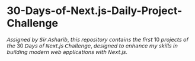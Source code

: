 # 30-Days-of-Next.js-Daily-Project-Challenge
𝘈𝘴𝘴𝘪𝘨𝘯𝘦𝘥 𝘣𝘺 𝘚𝘪𝘳 𝘈𝘴𝘩𝘢𝘳𝘪𝘣, 𝘵𝘩𝘪𝘴 𝘳𝘦𝘱𝘰𝘴𝘪𝘵𝘰𝘳𝘺 𝘤𝘰𝘯𝘵𝘢𝘪𝘯𝘴 𝘵𝘩𝘦 𝘧𝘪𝘳𝘴𝘵 10 𝘱𝘳𝘰𝘫𝘦𝘤𝘵𝘴 𝘰𝘧 𝘵𝘩𝘦 30 𝘋𝘢𝘺𝘴 𝘰𝘧 𝘕𝘦𝘹𝘵.𝘫𝘴 𝘊𝘩𝘢𝘭𝘭𝘦𝘯𝘨𝘦, 𝘥𝘦𝘴𝘪𝘨𝘯𝘦𝘥 𝘵𝘰 𝘦𝘯𝘩𝘢𝘯𝘤𝘦 𝘮𝘺 𝘴𝘬𝘪𝘭𝘭𝘴 𝘪𝘯 𝘣𝘶𝘪𝘭𝘥𝘪𝘯𝘨 𝘮𝘰𝘥𝘦𝘳𝘯 𝘸𝘦𝘣 𝘢𝘱𝘱𝘭𝘪𝘤𝘢𝘵𝘪𝘰𝘯𝘴 𝘸𝘪𝘵𝘩 𝘕𝘦𝘹𝘵.𝘫𝘴.
